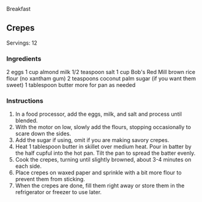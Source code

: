 Breakfast

## Crepes

Servings: 12

### Ingredients

2 eggs
1 cup almond milk
1/2 teaspoon salt
1 cup Bob's Red Mill brown rice flour (no xantham gum)
2 teaspoons coconut palm sugar (if you want them sweet)
1 tablespoon butter more for pan as needed


### Instructions

1. In a food processor, add the eggs, milk, and salt and process until blended.
2. With the motor on low, slowly add the flours, stopping occasionally to scare down the sides.
3. Add the sugar if using, omit if you are making savory crepes.
4. Heat 1 tablespoon butter in skillet over medium heat. Pour in batter by the half cupful into the hot pan. Tilt the pan to spread the batter evenly.
5. Cook the crepes, turning until slightly browned, about 3-4 minutes on each side.
6. Place crepes on waxed paper and sprinkle with a bit more flour to prevent them from sticking.
7. When the crepes are done, fill them right away or store them in the refrigerator or freezer to use later.
